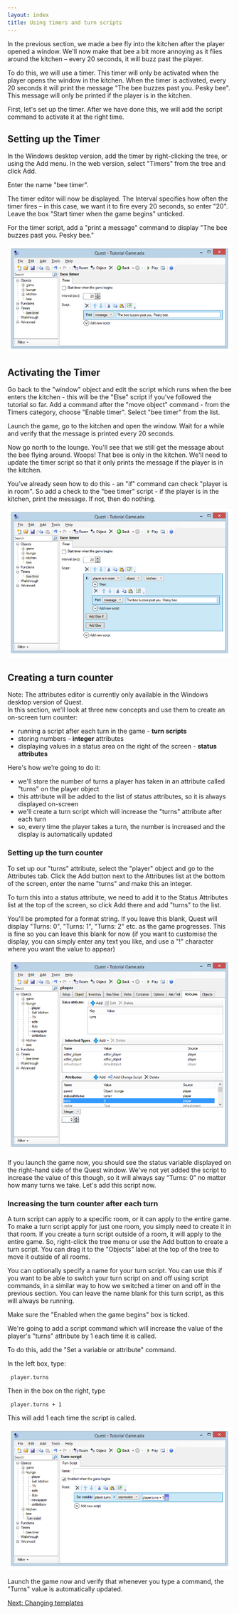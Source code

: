 ```yaml
---
layout: index
title: Using timers and turn scripts
---
```


In the previous section, we made a bee fly into the kitchen after the player opened a window. We'll now make that bee a bit more annoying as it flies around the kitchen – every 20 seconds, it will buzz past the player.

To do this, we will use a timer. This timer will only be activated when the player opens the window in the kitchen. When the timer is activated, every 20 seconds it will print the message "The bee buzzes past you. Pesky bee". This message will only be printed if the player is in the kitchen.

First, let's set up the timer. After we have done this, we will add the script command to activate it at the right time.

Setting up the Timer
--------------------

In the Windows desktop version, add the timer by right-clicking the tree, or using the Add menu. In the web version, select "Timers" from the tree and click Add.

Enter the name "bee timer".

The timer editor will now be displayed. The Interval specifies how often the timer fires – in this case, we want it to fire every 20 seconds, so enter "20". Leave the box "Start timer when the game begins" unticked.

For the timer script, add a "print a message" command to display "The bee buzzes past you. Pesky bee."

![](TimerBee1.png "TimerBee1.png")

Activating the Timer
--------------------

Go back to the "window" object and edit the script which runs when the bee enters the kitchen - this will be the "Else" script if you've followed the tutorial so far. Add a command after the "move object" command - from the Timers category, choose "Enable timer". Select "bee timer" from the list.

Launch the game, go to the kitchen and open the window. Wait for a while and verify that the message is printed every 20 seconds.

Now go north to the lounge. You'll see that we still get the message about the bee flying around. Woops! That bee is only in the kitchen. We'll need to update the timer script so that it only prints the message if the player is in the kitchen.

You've already seen how to do this - an "if" command can check "player is in room". So add a check to the "bee timer" script - if the player is in the kitchen, print the message. If not, then do nothing.

![](TimerBee2.png "TimerBee2.png")

Creating a turn counter
-----------------------

<div class="alert alert-info">
Note: The attributes editor is currently only available in the Windows desktop version of Quest.

</div>
In this section, we'll look at three new concepts and use them to create an on-screen turn counter:

-   running a script after each turn in the game - **turn scripts**
-   storing numbers - **integer** attributes
-   displaying values in a status area on the right of the screen - **status attributes**

Here's how we’re going to do it:

-   we'll store the number of turns a player has taken in an attribute called "turns" on the player object
-   this attribute will be added to the list of status attributes, so it is always displayed on-screen
-   we'll create a turn script which will increase the "turns" attribute after each turn
-   so, every time the player takes a turn, the number is increased and the display is automatically updated

### Setting up the turn counter

To set up our "turns" attribute, select the "player" object and go to the Attributes tab. Click the Add button next to the Attributes list at the bottom of the screen, enter the name "turns" and make this an integer.

To turn this into a status attribute, we need to add it to the Status Attributes list at the top of the screen, so click Add there and add "turns" to the list.

You'll be prompted for a format string. If you leave this blank, Quest will display "Turns: 0", "Turns: 1", "Turns: 2" etc. as the game progresses. This is fine so you can leave this blank for now (if you want to customise the display, you can simply enter any text you like, and use a "!" character where you want the value to appear)

![](Turncounter1.png "Turncounter1.png")

If you launch the game now, you should see the status variable displayed on the right-hand side of the Quest window. We've not yet added the script to increase the value of this though, so it will always say “Turns: 0” no matter how many turns we take. Let's add this script now.

### Increasing the turn counter after each turn

A turn script can apply to a specific room, or it can apply to the entire game. To make a turn script apply for just one room, you simply need to create it in that room. If you create a turn script outside of a room, it will apply to the entire game. So, right-click the tree menu or use the Add button to create a turn script. You can drag it to the "Objects" label at the top of the tree to move it outside of all rooms.

You can optionally specify a name for your turn script. You can use this if you want to be able to switch your turn script on and off using script commands, in a similar way to how we switched a timer on and off in the previous section. You can leave the name blank for this turn script, as this will always be running.

Make sure the "Enabled when the game begins" box is ticked.

We're going to add a script command which will increase the value of the player's "turns" attribute by 1 each time it is called.

To do this, add the "Set a variable or attribute" command.

In the left box, type:

     player.turns

Then in the box on the right, type

     player.turns + 1

This will add 1 each time the script is called.

![](Turnscript.png "Turnscript.png")

Launch the game now and verify that whenever you type a command, the "Turns" value is automatically updated.

[Next: Changing templates](changing_templates.html)